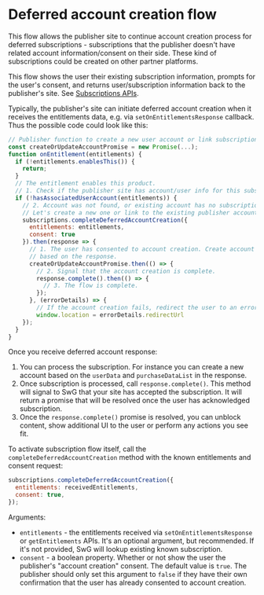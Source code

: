 <!---
Copyright 2018 The Subscribe with Google Authors. All Rights Reserved.

Licensed under the Apache License, Version 2.0 (the "License");
you may not use this file except in compliance with the License.
You may obtain a copy of the License at

     http://www.apache.org/licenses/LICENSE-2.0

Unless required by applicable law or agreed to in writing, software
distributed under the License is distributed on an "AS-IS" BASIS,
WITHOUT WARRANTIES OR CONDITIONS OF ANY KIND, either express or implied.
See the License for the specific language governing permissions and
limitations under the License.
-->

# Deferred account creation flow

This flow allows the publisher site to continue account creation process for deferred subscriptions - subscriptions that the publisher doesn't have related account information/consent on their side. These kind of subscriptions could be created on other partner platforms.

This flow shows the user their existing subscription information, prompts for the user's consent, and returns user/subscription information back to the publisher's site. See [Subscriptions APIs](./core-apis.md).

Typically, the publisher's site can initiate deferred account creation when it receives the entitlements data, e.g. via `setOnEntitlementsResponse` callback. Thus the possible code could look like this:

```js
// Publisher function to create a new user account or link subscription to an existing account
const createOrUpdateAccountPromise = new Promise(...);
function onEntitlement(entitlements) {
  if (!entitlements.enablesThis()) {
    return;
  }
  // The entitlement enables this product.
  // 1. Check if the publisher site has account/user info for this subscription.
  if (!hasAssociatedUserAccount(entitlements)) {
    // 2. Account was not found, or existing account has no subscription.
    // Let's create a new one or link to the existing publisher account.
    subscriptions.completeDeferredAccountCreation({
      entitlements: entitlements,
      consent: true
    }).then(response => {
      // 1. The user has consented to account creation. Create account
      // based on the response.
      createOrUpdateAccountPromise.then(() => {
        // 2. Signal that the account creation is complete.
        response.complete().then(() => {
          // 3. The flow is complete.
        });
      }, (errorDetails) => {
        // If the account creation fails, redirect the user to an error page
        window.location = errorDetails.redirectUrl
    });
  }
}
```

Once you receive deferred account response:
 1. You can process the subscription. For instance you can create a new account based on the `userData` and `purchaseDataList` in the response.
 2. Once subscription is processed, call `response.complete()`. This method will signal to SwG that your site has accepted the subscription. It will return a promise that will be resolved once the user has acknowledged subscription.
 3. Once the `response.complete()` promise is resolved, you can unblock content, show additional UI to the user or perform any actions you see fit.


To activate subscription flow itself, call the `completeDeferredAccountCreation` method with the known entitlements and consent request:

```js
subscriptions.completeDeferredAccountCreation({
  entitlements: receivedEntitlements,
  consent: true,
});
```

Arguments:
 - `entitlements` - the entitlements received via `setOnEntitlementsResponse` or `getEntitlements` APIs. It's an optional argument, but recommended. If it's not provided, SwG will lookup existing known subscription.
 - `consent` - a boolean property. Whether or not show the user the publisher's "account creation" consent. The default value is `true`. The publisher should only set this argument to `false` if they have their own confirmation that the user has already consented to account creation.
